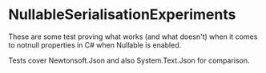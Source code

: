 NullableSerialisationExperiments
================================

These are some test proving what works (and what doesn't) when it comes to notnull properties in C# when Nullable is enabled.

Tests cover Newtonsoft.Json and also System.Text.Json for comparison.
